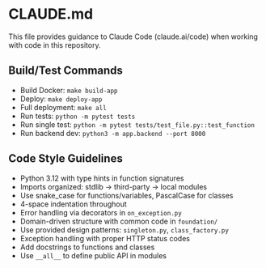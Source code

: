 # CLAUDE.md

This file provides guidance to Claude Code (claude.ai/code) when working with code in this repository.

## Build/Test Commands
- Build Docker: `make build-app`
- Deploy: `make deploy-app`
- Full deployment: `make all`
- Run tests: `python -m pytest tests`
- Run single test: `python -m pytest tests/test_file.py::test_function`
- Run backend dev: `python3 -m app.backend --port 8000`

## Code Style Guidelines
- Python 3.12 with type hints in function signatures
- Imports organized: stdlib → third-party → local modules
- Use snake_case for functions/variables, PascalCase for classes
- 4-space indentation throughout
- Error handling via decorators in `on_exception.py`
- Domain-driven structure with common code in `foundation/`
- Use provided design patterns: `singleton.py`, `class_factory.py` 
- Exception handling with proper HTTP status codes
- Add docstrings to functions and classes
- Use `__all__` to define public API in modules